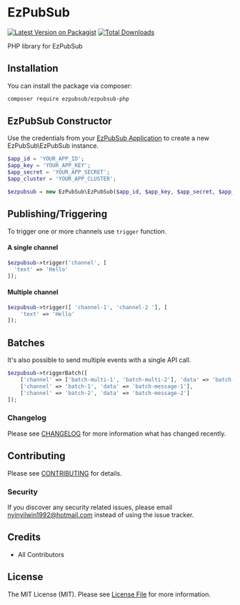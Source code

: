 # EzPubSub

[![Latest Version on Packagist](https://img.shields.io/packagist/v/ezpubsub/ezpubsub-php.svg?style=flat-square)](https://packagist.org/packages/ezpubsub/ezpubsub-php)
[![Total Downloads](https://img.shields.io/packagist/dt/ezpubsub/ezpubsub-php.svg?style=flat-square)](https://packagist.org/packages/ezpubsub/ezpubsub-php)

PHP library for EzPubSub

## Installation

You can install the package via composer:

```bash
composer require ezpubsub/ezpubsub-php
```


## EzPubSub Constructor
Use the credentials from your [EzPubSub Application](https://ezpubsub.com) to create a new EzPubSub\EzPubSub instance.
``` php
$app_id = 'YOUR_APP_ID';
$app_key = 'YOUR_APP_KEY';
$app_secret = 'YOUR_APP_SECRET';
$app_cluster = 'YOUR_APP_CLUSTER';

$ezpubsub = new EzPubSub\EzPubSub($app_id, $app_key, $app_secret, $app_cluster);
```

## Publishing/Triggering
To trigger one or more channels use ``trigger`` function.
#### A single channel
```php
$ezpubsub->trigger('channel', [
  'text' => 'Hello'
]);
```

#### Multiple channel
```php
$ezpubsub->trigger([ 'channel-1', 'channel-2 '], [
    'text' => 'Hello'
]);
```

## Batches
It's also possible to send multiple events with a single API call.
```php
$ezpubsub->triggerBatch([
    ['channel' => ['batch-multi-1', 'batch-multi-2'], 'data' => 'batch-multi-message'],
    ['channel' => 'batch-1', 'data' => 'batch-message-1'],
    ['channel' => 'batch-2', 'data' => 'batch-message-2']
]);
```

### Changelog

Please see [CHANGELOG](CHANGELOG.md) for more information what has changed recently.

## Contributing

Please see [CONTRIBUTING](CONTRIBUTING.md) for details.

### Security

If you discover any security related issues, please email nyinyilwin1992@hotmail.com instead of using the issue tracker.

## Credits

- All Contributors

## License

The MIT License (MIT). Please see [License File](LICENSE.md) for more information.
